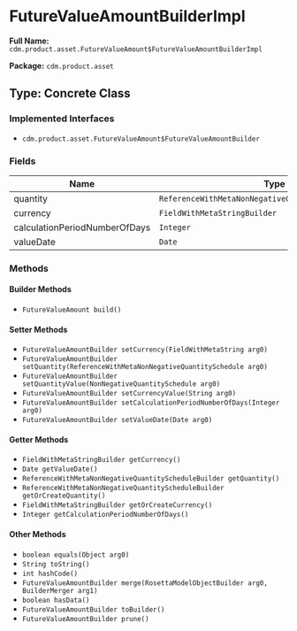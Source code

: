 # FutureValueAmountBuilderImpl

**Full Name:** `cdm.product.asset.FutureValueAmount$FutureValueAmountBuilderImpl`

**Package:** `cdm.product.asset`

## Type: Concrete Class

### Implemented Interfaces

- `cdm.product.asset.FutureValueAmount$FutureValueAmountBuilder`

### Fields

| Name | Type | Description |
|------|------|-------------|
| quantity | `ReferenceWithMetaNonNegativeQuantityScheduleBuilder` |  |
| currency | `FieldWithMetaStringBuilder` |  |
| calculationPeriodNumberOfDays | `Integer` |  |
| valueDate | `Date` |  |

### Methods

#### Builder Methods

- `FutureValueAmount build()`

#### Setter Methods

- `FutureValueAmountBuilder setCurrency(FieldWithMetaString arg0)`
- `FutureValueAmountBuilder setQuantity(ReferenceWithMetaNonNegativeQuantitySchedule arg0)`
- `FutureValueAmountBuilder setQuantityValue(NonNegativeQuantitySchedule arg0)`
- `FutureValueAmountBuilder setCurrencyValue(String arg0)`
- `FutureValueAmountBuilder setCalculationPeriodNumberOfDays(Integer arg0)`
- `FutureValueAmountBuilder setValueDate(Date arg0)`

#### Getter Methods

- `FieldWithMetaStringBuilder getCurrency()`
- `Date getValueDate()`
- `ReferenceWithMetaNonNegativeQuantityScheduleBuilder getQuantity()`
- `ReferenceWithMetaNonNegativeQuantityScheduleBuilder getOrCreateQuantity()`
- `FieldWithMetaStringBuilder getOrCreateCurrency()`
- `Integer getCalculationPeriodNumberOfDays()`

#### Other Methods

- `boolean equals(Object arg0)`
- `String toString()`
- `int hashCode()`
- `FutureValueAmountBuilder merge(RosettaModelObjectBuilder arg0, BuilderMerger arg1)`
- `boolean hasData()`
- `FutureValueAmountBuilder toBuilder()`
- `FutureValueAmountBuilder prune()`

